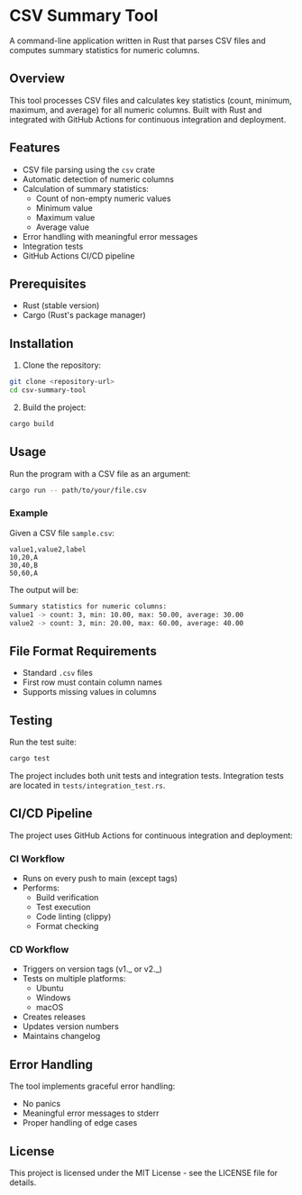 # CSV Summary Tool

A command-line application written in Rust that parses CSV files and computes summary statistics for numeric columns.

## Overview

This tool processes CSV files and calculates key statistics (count, minimum, maximum, and average) for all numeric columns. Built with Rust and integrated with GitHub Actions for continuous integration and deployment.

## Features

- CSV file parsing using the `csv` crate
- Automatic detection of numeric columns
- Calculation of summary statistics:
  - Count of non-empty numeric values
  - Minimum value
  - Maximum value
  - Average value
- Error handling with meaningful error messages
- Integration tests
- GitHub Actions CI/CD pipeline

## Prerequisites

- Rust (stable version)
- Cargo (Rust's package manager)

## Installation

1. Clone the repository:

```bash
git clone <repository-url>
cd csv-summary-tool
```

2. Build the project:

```bash
cargo build
```

## Usage

Run the program with a CSV file as an argument:

```bash
cargo run -- path/to/your/file.csv
```

### Example

Given a CSV file `sample.csv`:

```csv
value1,value2,label
10,20,A
30,40,B
50,60,A
```

The output will be:

```bash
Summary statistics for numeric columns:
value1 -> count: 3, min: 10.00, max: 50.00, average: 30.00
value2 -> count: 3, min: 20.00, max: 60.00, average: 40.00
```

## File Format Requirements

- Standard `.csv` files
- First row must contain column names
- Supports missing values in columns

## Testing

Run the test suite:

```bash
cargo test
```

The project includes both unit tests and integration tests. Integration tests are located in `tests/integration_test.rs`.

## CI/CD Pipeline

The project uses GitHub Actions for continuous integration and deployment:

### CI Workflow

- Runs on every push to main (except tags)
- Performs:
  - Build verification
  - Test execution
  - Code linting (clippy)
  - Format checking

### CD Workflow

- Triggers on version tags (v1._ or v2._)
- Tests on multiple platforms:
  - Ubuntu
  - Windows
  - macOS
- Creates releases
- Updates version numbers
- Maintains changelog

## Error Handling

The tool implements graceful error handling:

- No panics
- Meaningful error messages to stderr
- Proper handling of edge cases

## License

This project is licensed under the MIT License - see the LICENSE file for details.

